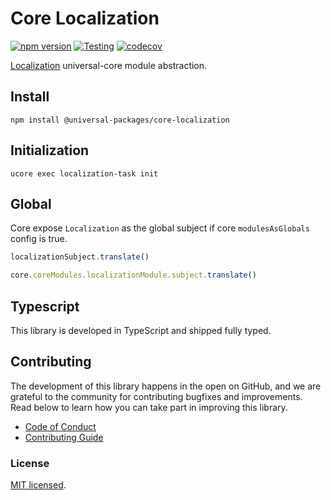# Core Localization

[![npm version](https://badge.fury.io/js/@universal-packages%2Fcore-localization.svg)](https://www.npmjs.com/package/@universal-packages/core-localization)
[![Testing](https://github.com/universal-packages/universal-core-localization/actions/workflows/testing.yml/badge.svg)](https://github.com/universal-packages/universal-core-localization/actions/workflows/testing.yml)
[![codecov](https://codecov.io/gh/universal-packages/universal-core-localization/branch/main/graph/badge.svg?token=CXPJSN8IGL)](https://codecov.io/gh/universal-packages/universal-core-localization)

[Localization](https://github.com/universal-packages/universal-localization) universal-core module abstraction.

## Install

```shell
npm install @universal-packages/core-localization
```

## Initialization

```shell
ucore exec localization-task init
```

## Global

Core expose `Localization` as the global subject if core `modulesAsGlobals` config is true.

```js
localizationSubject.translate()
```

```js
core.coreModules.localizationModule.subject.translate()
```

## Typescript

This library is developed in TypeScript and shipped fully typed.

## Contributing

The development of this library happens in the open on GitHub, and we are grateful to the community for contributing bugfixes and improvements. Read below to learn how you can take part in improving this library.

- [Code of Conduct](./CODE_OF_CONDUCT.md)
- [Contributing Guide](./CONTRIBUTING.md)

### License

[MIT licensed](./LICENSE).
